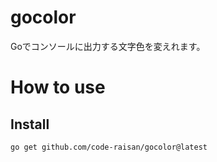 # gocolor

Goでコンソールに出力する文字色を変えれます。

# How to use

## Install

```bash
go get github.com/code-raisan/gocolor@latest
```

## 